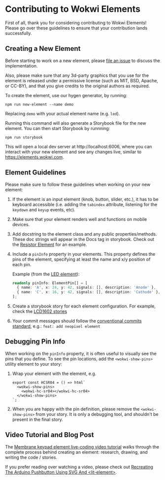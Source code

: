# Contributing to Wokwi Elements

First of all, thank you for considering contributing to Wokwi Elements!
Please go over these guidelines to ensure that your contribution lands
successfully.

## Creating a New Element

Before starting to work on a new element, please
[file an issue](https://github.com/wokwi/wokwi-elements/issues/new/choose)
to discuss the implementation.

Also, please make sure that any 3d-party graphics that you use
for the element is released under a permissive license (such as
MIT, BSD, Apache, or CC-BY), and that you give credits to the
original authors as required.

To create the element, use our hygen generator, by running:

```
npm run new-element --name demo
```

Replacing `demo` with your actual element name (e.g. `led`).

Running this command will also generate a Storybook file for
the new element. You can then start Storybook by runnning:

```
npm run storybook
```

This will open a local dev server at http://localhost:6006, where you
can interact with your new element and see any changes live, similar to
https://elements.wokwi.com.

## Element Guidelines

Please make sure to follow these guidelines when working on your new element:

1. If the element is an input element (knob, button, slider, etc.), it has
   to be keyboard accessible (i.e. adding the `tabindex` attribute, listening
   for the `keydown` and `keyup` events, etc).
2. Make sure that your element renders well and functions on mobile devices.
3. Add docstring to the element class and any public properties/methods. These
   doc strings will appear in the Docs tag in storybook. Check out the [Resistor
   Element](src/resistor-element.ts) for an example.
4. Include a `pinInfo` property in your elements. This property defines the pins
   of the element, specifying at least the name and x/y position of each pin.

   Example (from the [LED element](src/led-element.ts)):

   ```typescript
   readonly pinInfo: ElementPin[] = [
     { name: 'A', x: 24, y: 42, signals: [], description: 'Anode' },
     { name: 'C', x: 16, y: 42, signals: [], description: 'Cathode' },
   ];
   ```

5. Create a storybook story for each element configuration. For example, check the [LCD1602
   stories](src/lcd1602-element.stories.ts)
6. Your commit messages should follow the [conventional commits
   standard](https://www.conventionalcommits.org/), e.g.:
   `feat: add neopixel element`

## Debugging Pin Info

When working on the `pinInfo` property, it is often useful to visually see the
pins that you define. To see the pin locations, add the `<wokwi-show-pins>`
utility element to your story:

1. Wrap your element with the <wokwi-show-pins> element, e.g.
   ```
   export const HCSR04 = () => html`
     <wokwi-show-pins>
       <wokwi-hc-sr04></wokwi-hc-sr04>
     </wokwi-show-pins>
   `;
   ```
2. When you are happy with the pin definition, please remove the `<wokwi-show-pins>`
   from your story. It is only a debugging tool, and shouldn't be present in the final story.

## Video Tutorial and Blog Post

The [Membrane keypad element live-coding video tutorial](https://www.youtube.com/watch?v=gh27icNatwA) walks
through the complete process behind creating an element: research, drawing, and writing the code /
stories.

If you prefer reading over watching a video, please check out [Recreating The Arduino Pushbutton Using SVG And &lt;lit-element&gt;](https://www.smashingmagazine.com/2020/01/recreating-arduino-pushbutton-svg/).
